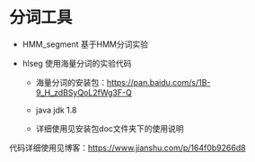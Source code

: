 # 分词工具

- HMM_segment 基于HMM分词实验

- hlseg 使用海量分词的实验代码

	- 海量分词的安装包：https://pan.baidu.com/s/1B-9_H_zdBSyQoL2fWg3F-Q
	
	- java jdk 1.8
	
	- 详细使用见安装包doc文件夹下的使用说明
	
代码详细使用见博客：https://www.jianshu.com/p/164f0b9266d8
	
	
	
